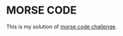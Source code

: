 # MORSE CODE

This is my solution of [morse code challenge](https://www.codeeval.com/open_challenges/116/).
